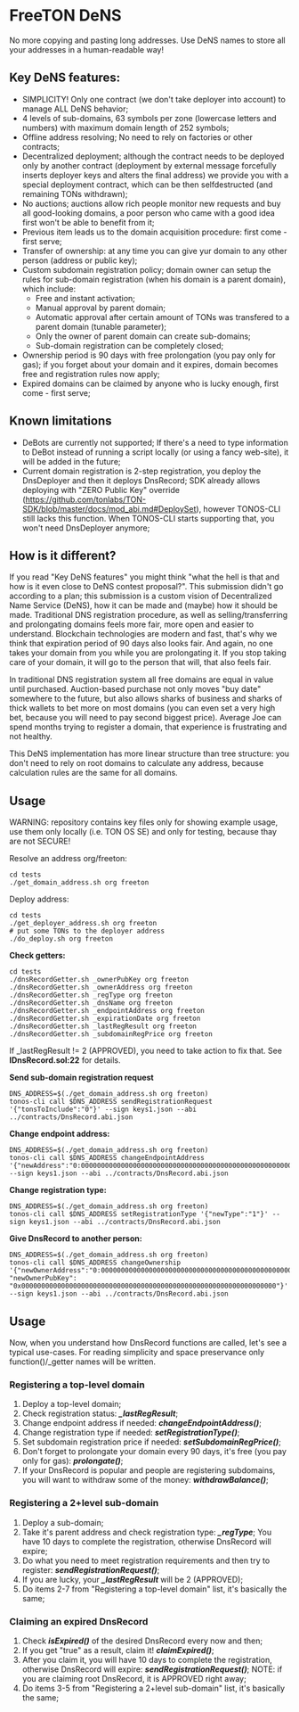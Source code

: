 # FreeTON DeNS

No more copying and pasting long addresses. Use DeNS names to store all your addresses in a human-readable way!

## Key DeNS features:

* SIMPLICITY! Only one contract (we don't take deployer into account) to manage ALL DeNS behavior;
* 4 levels of sub-domains, 63 symbols per zone (lowercase letters and numbers) with maximum domain length of 252 symbols;
* Offline address resolving; No need to rely on factories or other contracts;
* Decentralized deployment; although the contract needs to be deployed only by another contract (deployment by external message forcefully inserts deployer keys and alters the final address) we provide you with a special deployment contract, which can be then selfdestructed (and remaining TONs withdrawn);
* No auctions; auctions allow rich people monitor new requests and buy all good-looking domains, a poor person who came with a good idea first won't be able to benefit from it;
* Previous item leads us to the domain acquisition procedure: first come - first serve;
* Transfer of ownership: at any time you can give yur domain to any other person (address or public key);
* Custom subdomain registration policy; domain owner can setup the rules for sub-domain registration (when his domain is a parent domain), which include:
    * Free and instant activation;
    * Manual approval by parent domain;
    * Automatic approval after certain amount of TONs was transfered to a parent domain (tunable parameter);
    * Only the owner of parent domain can create sub-domains;
    * Sub-domain registration can be completely closed;
* Ownership period is 90 days with free prolongation (you pay only for gas); if you forget about your domain and it expires, domain becomes free and registration rules now apply;
* Expired domains can be claimed by anyone who is lucky enough, first come - first serve;
 
## Known limitations

* DeBots are currently not supported; If there's a need to type information to DeBot instead of running a script locally (or using a fancy web-site), it will be added in the future;
* Current domain registration is 2-step registration, you deploy the DnsDeployer and then it deploys DnsRecord; SDK already allows deploying with "ZERO Public Key" override (https://github.com/tonlabs/TON-SDK/blob/master/docs/mod_abi.md#DeploySet), however TONOS-CLI still lacks this function. When TONOS-CLI starts supporting that, you won't need DnsDeployer anymore;

## How is it different?

If you read "Key DeNS features" you might think "what the hell is that and how is it even close to DeNS contest proposal?".
This submission didn't go according to a plan; this submission is a custom vision of Decentralized Name Service (DeNS), how it can be made and (maybe) how it should be made.
Traditional DNS registration procedure, as well as selling/transferring and prolongating domains feels more fair, more open and easier to understand. Blockchain technologies are modern and fast, that's why we think that expiration period of 90 days also looks fair. And again, no one takes your domain from you while you are prolongating it. If you stop taking care of your domain, it will go to the person that will, that also feels fair.

In traditional DNS registration system all free domains are equal in value until purchased. Auction-based purchase not only moves "buy date" somewhere to the future, but also allows sharks of business and sharks of thick wallets to bet more on most domains (you can even set a very high bet, because you will need to pay second biggest price). Average Joe can spend months trying to register a domain, that experience is frustrating and not healthy.

This DeNS implementation has more linear structure than tree structure: you don't need to rely on root domains to calculate any address, because calculation rules are the same for all domains.

## Usage

WARNING: repository contains key files only for showing example usage, use them only locally (i.e. TON OS SE) and only for testing, because thay are not SECURE!

Resolve an address org/freeton:
```
cd tests
./get_domain_address.sh org freeton
```

Deploy address:
```
cd tests
./get_deployer_address.sh org freeton
# put some TONs to the deployer address
./do_deploy.sh org freeton
```

**Check getters:**
```
cd tests
./dnsRecordGetter.sh _ownerPubKey org freeton
./dnsRecordGetter.sh _ownerAddress org freeton
./dnsRecordGetter.sh _regType org freeton
./dnsRecordGetter.sh _dnsName org freeton
./dnsRecordGetter.sh _endpointAddress org freeton
./dnsRecordGetter.sh _expirationDate org freeton
./dnsRecordGetter.sh _lastRegResult org freeton
./dnsRecordGetter.sh _subdomainRegPrice org freeton
```

If _lastRegResult != 2 (APPROVED), you need to take action to fix that.
See **IDnsRecord.sol:22** for details.

**Send sub-domain registration request**
```
DNS_ADDRESS=$(./get_domain_address.sh org freeton)
tonos-cli call $DNS_ADDRESS sendRegistrationRequest '{"tonsToInclude":"0"}' --sign keys1.json --abi ../contracts/DnsRecord.abi.json
```

**Change endpoint address:**
```
DNS_ADDRESS=$(./get_domain_address.sh org freeton)
tonos-cli call $DNS_ADDRESS changeEndpointAddress '{"newAddress":"0:0000000000000000000000000000000000000000000000000000000000000001"}' --sign keys1.json --abi ../contracts/DnsRecord.abi.json
```

**Change registration type:**
```
DNS_ADDRESS=$(./get_domain_address.sh org freeton)
tonos-cli call $DNS_ADDRESS setRegistrationType '{"newType":"1"}' --sign keys1.json --abi ../contracts/DnsRecord.abi.json
```

**Give DnsRecord to another person:**
```
DNS_ADDRESS=$(./get_domain_address.sh org freeton)
tonos-cli call $DNS_ADDRESS changeOwnership '{"newOwnerAddress":"0:0000000000000000000000000000000000000000000000000000000000000001", "newOwnerPubKey": "0x0000000000000000000000000000000000000000000000000000000000000000"}' --sign keys1.json --abi ../contracts/DnsRecord.abi.json
```

## Usage

Now, when you understand how DnsRecord functions are called, let's see a typical use-cases. For reading simplicity and space preservance only function()/_getter names will be written.

### Registering a top-level domain
1. Deploy a top-level domain;
2. Check registration status: ***_lastRegResult***;
3. Change endpoint address if needed: ***changeEndpointAddress()***;
4. Change registration type if needed: ***setRegistrationType()***;
5. Set subdomain registration price if needed: ***setSubdomainRegPrice()***;
6. Don't forget to prolongate your domain every 90 days, it's free (you pay only for gas): ***prolongate()***;
7. If your DnsRecord is popular and people are registering subdomains, you will want to withdraw some of the money: ***withdrawBalance()***;

### Registering a 2+level sub-domain
1. Deploy a sub-domain;
2. Take it's parent address and check registration type: ***_regType***; You have 10 days to complete the registration, otherwise DnsRecord will expire;
3. Do what you need to meet registration requirements and then try to register: ***sendRegistrationRequest()***;
4. If you are lucky, your ***_lastRegResult*** will be 2 (APPROVED);
5. Do items 2-7 from "Registering a top-level domain" list, it's basically the same;

### Claiming an expired DnsRecord
1. Check ***isExpired()*** of the desired DnsRecord  every now and then;
2. If you get "true" as a result, claim it! ***claimExpired()***;
3. After you claim it, you will have 10 days to complete the registration, otherwise DnsRecord will expire: ***sendRegistrationRequest()***; NOTE: if you are claiming root DnsRecord, it is APPROVED right away;
4. Do items 3-5 from "Registering a 2+level sub-domain" list, it's basically the same;